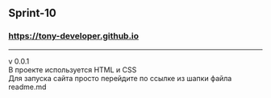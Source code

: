 ## Sprint-10
### https://tony-developer.github.io

****************************
v 0.0.1  
В проекте используется HTML и CSS  
Для запуска сайта просто перейдите по ссылке из шапки файла readme.md

